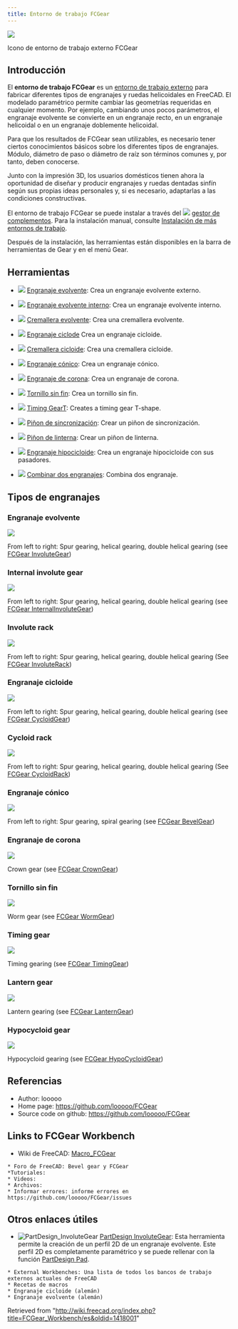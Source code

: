 ```yaml
---
title: Entorno de trabajo FCGear
---
```


![](/images/FCGear_workbench_icon.svg)

Icono de entorno de trabajo externo FCGear

## Introducción

El **entorno de trabajo FCGear** es un [entorno de trabajo externo](/External_workbenches/es "External workbenches/es") para fabricar diferentes tipos de engranajes y ruedas helicoidales en FreeCAD. El modelado paramétrico permite cambiar las geometrías requeridas en cualquier momento. Por ejemplo, cambiando unos pocos parámetros, el engranaje evolvente se convierte en un engranaje recto, en un engranaje helicoidal o en un engranaje doblemente helicoidal.

Para que los resultados de FCGear sean utilizables, es necesario tener ciertos conocimientos básicos sobre los diferentes tipos de engranajes. Módulo, diámetro de paso o diámetro de raíz son términos comunes y, por tanto, deben conocerse.

Junto con la impresión 3D, los usuarios domésticos tienen ahora la oportunidad de diseñar y producir engranajes y ruedas dentadas sinfín según sus propias ideas personales y, si es necesario, adaptarlas a las condiciones constructivas.

El entorno de trabajo FCGear se puede instalar a través del ![](/images/AddonManager.svg) [gestor de complementos](/Std_AddonMgr/es "Std AddonMgr/es"). Para la instalación manual, consulte [Instalación de más entornos de trabajo](/Installing_more_workbenches "Installing more workbenches").

Después de la instalación, las herramientas están disponibles en la barra de herramientas de Gear y en el menú Gear.

## Herramientas

- ![](/images/FCGear_InvoluteGear.svg) [Engranaje evolvente](/FCGear_InvoluteGear/es "FCGear InvoluteGear/es"): Crea un engranaje evolvente externo.

- ![](/images/FCGear_InternalInvoluteGear.svg) [Engranaje evolvente interno](/index.php?title=FCGear_InternalInvoluteGear/es&action=edit&redlink=1 "FCGear InternalInvoluteGear/es (page does not exist)"): Crea un engranaje evolvente interno.

- ![](/images/FCGear_InvoluteRack.svg) [Cremallera evolvente](/index.php?title=FCGear_InvoluteRack/es&action=edit&redlink=1 "FCGear InvoluteRack/es (page does not exist)"): Crea una cremallera evolvente.

- ![](/images/FCGear_CycloidGear.svg) [Engranaje ciclode](/index.php?title=FCGear_CycloidGear/es&action=edit&redlink=1 "FCGear CycloidGear/es (page does not exist)") Crea un engranaje cicloide.

- ![](/images/FCGear_CycloidRack.svg) [Cremallera cicloide](/index.php?title=FCGear_CycloidRack/es&action=edit&redlink=1 "FCGear CycloidRack/es (page does not exist)"): Crea una cremallera cicloide.

- ![](/images/FCGear_BevelGear.svg) [Engranaje cónico](/index.php?title=FCGear_BevelGear/es&action=edit&redlink=1 "FCGear BevelGear/es (page does not exist)"): Crea un engranaje cónico.

- ![](/images/FCGear_CrownGear.svg) [Engranaje de corona](/index.php?title=FCGear_CrownGear/es&action=edit&redlink=1 "FCGear CrownGear/es (page does not exist)"): Crea un engranaje de corona.

- ![](/images/FCGear_WormGear.svg) [Tornillo sin fin](/index.php?title=FCGear_WormGear/es&action=edit&redlink=1 "FCGear WormGear/es (page does not exist)"): Crea un tornillo sin fin.

- ![](/images/FCGear_TimingGearT.svg) [Timing GearT](/index.php?title=FCGear_TimingGearT&action=edit&redlink=1 "FCGear TimingGearT (page does not exist)"): Creates a timing gear T-shape.

- ![](/images/FCGear_TimingGear.svg) [Piñon de sincronización](/index.php?title=FCGear_TimingGear/es&action=edit&redlink=1 "FCGear TimingGear/es (page does not exist)"): Crear un piñon de sincronización.

- ![](/images/FCGear_LanternGear.svg) [Piñon de linterna](/index.php?title=FCGear_LanternGear/es&action=edit&redlink=1 "FCGear LanternGear/es (page does not exist)"): Crear un piñon de linterna.

- ![](/images/FCGear_HypoCycloidGear.svg) [Engranaje hipocicloide](/index.php?title=FCGear_HypoCycloidGear/es&action=edit&redlink=1 "FCGear HypoCycloidGear/es (page does not exist)"): Crea un engranaje hipocicloide con sus pasadores.

- ![](/images/FCGear_GearConnector.svg) [Combinar dos engranajes](/index.php?title=FCGear_GearConnector/es&action=edit&redlink=1 "FCGear GearConnector/es (page does not exist)"): Combina dos engranaje.

## Tipos de engranajes

### Engranaje evolvente

![](/images/Involute-Gear_example.png)

From left to right: Spur gearing, helical gearing, double helical gearing (see [FCGear InvoluteGear](/FCGear_InvoluteGear "FCGear InvoluteGear"))

### Internal involute gear

![](/images/FCGear_InternalInvoluteGear-01.png)

From left to right: Spur gearing, helical gearing, double helical gearing (see [FCGear InternalInvoluteGear](/FCGear_InternalInvoluteGear "FCGear InternalInvoluteGear"))

### Involute rack

![](/images/Involute-Rack_example.png)

From left to right: Spur gearing, helical gearing, double helical gearing (See [FCGear InvoluteRack](/FCGear_InvoluteRack "FCGear InvoluteRack"))

### Engranaje cicloide

![](/images/Cycloid-Gear_example_1.png)

From left to right: Spur gearing, helical gearing, double helical gearing (see [FCGear CycloidGear](/FCGear_CycloidGear "FCGear CycloidGear"))

### Cycloid rack

![](/images/FCGear_CycloidRack-01.png)

From left to right: Spur gearing, helical gearing, double helical gearing (See [FCGear CycloidRack](/FCGear_CycloidRack "FCGear CycloidRack"))

### Engranaje cónico

![](/images/Bevel-Gear_example.png)

From left to right: Spur gearing, spiral gearing (see [FCGear BevelGear](/FCGear_BevelGear "FCGear BevelGear"))

### Engranaje de corona

![](/images/Crown-Gear_example.png)

Crown gear (see [FCGear CrownGear](/FCGear_CrownGear "FCGear CrownGear"))

### Tornillo sin fin

![](/images/Worm-Gear_example.png)

Worm gear (see [FCGear WormGear](/FCGear_WormGear "FCGear WormGear"))

### Timing gear

![](/images/Timing-Gear_example.png)

Timing gearing (see [FCGear TimingGear](/FCGear_TimingGear "FCGear TimingGear"))

### Lantern gear

![](/images/Lantern-Gear_example.png)

Lantern gearing (see [FCGear LanternGear](/FCGear_LanternGear "FCGear LanternGear"))

### Hypocycloid gear

![](/images/FCGear_FCGear_HypoCycloidGear-05.png)

Hypocycloid gearing (see [FCGear HypoCycloidGear](/FCGear_HypoCycloidGear "FCGear HypoCycloidGear"))

## Referencias

- Author: looooo
- Home page: <https://github.com/looooo/FCGear>
- Source code on github: <https://github.com/looooo/FCGear>

## Links to FCGear Workbench

- Wiki de FreeCAD: [Macro_FCGear](/index.php?title=Macro_FCGear/es&action=edit&redlink=1 "Macro FCGear/es (page does not exist)")

```
* Foro de FreeCAD: Bevel gear y FCGear
*Tutoriales:
* Videos:
* Archivos:
* Informar errores: informe errores en https://github.com/looooo/FCGear/issues

```

## Otros enlaces útiles

- ![PartDesign_InvoluteGear](/images/PartDesign_InvoluteGear.svg) [PartDesign InvoluteGear](/PartDesign_InvoluteGear/es "PartDesign InvoluteGear/es"): Esta herramienta permite la creación de un perfil 2D de un engranaje evolvente. Este perfil 2D es completamente paramétrico y se puede rellenar con la función [PartDesign Pad](/PartDesign_Pad/es "PartDesign Pad/es").

```
* External Workbenches: Una lista de todos los bancos de trabajo externos actuales de FreeCAD
* Recetas de macros
* Engranaje cicloide (alemán)
* Engranaje evolvente (alemán)

```

Retrieved from "<http://wiki.freecad.org/index.php?title=FCGear_Workbench/es&oldid=1418001>"
